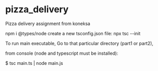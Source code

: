 # pizza_delivery
Pizza delivery assignment from koneksa

npm i @types/node
create a new tsconfig.json file: npx tsc --init

To run main executable,
Go to that particular directory (part1 or part2),

from console (node and typescript must be installed):

$ tsc main.ts | node main.js
